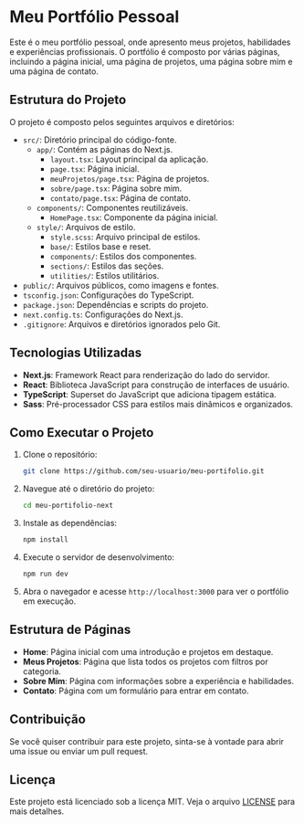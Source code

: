 # Meu Portfólio Pessoal

Este é o meu portfólio pessoal, onde apresento meus projetos, habilidades e experiências profissionais. O portfólio é composto por várias páginas, incluindo a página inicial, uma página de projetos, uma página sobre mim e uma página de contato.

## Estrutura do Projeto

O projeto é composto pelos seguintes arquivos e diretórios:

- `src/`: Diretório principal do código-fonte.
  - `app/`: Contém as páginas do Next.js.
    - `layout.tsx`: Layout principal da aplicação.
    - `page.tsx`: Página inicial.
    - `meuProjetos/page.tsx`: Página de projetos.
    - `sobre/page.tsx`: Página sobre mim.
    - `contato/page.tsx`: Página de contato.
  - `components/`: Componentes reutilizáveis.
    - `HomePage.tsx`: Componente da página inicial.
  - `style/`: Arquivos de estilo.
    - `style.scss`: Arquivo principal de estilos.
    - `base/`: Estilos base e reset.
    - `components/`: Estilos dos componentes.
    - `sections/`: Estilos das seções.
    - `utilities/`: Estilos utilitários.
- `public/`: Arquivos públicos, como imagens e fontes.
- `tsconfig.json`: Configurações do TypeScript.
- `package.json`: Dependências e scripts do projeto.
- `next.config.ts`: Configurações do Next.js.
- `.gitignore`: Arquivos e diretórios ignorados pelo Git.

## Tecnologias Utilizadas

- **Next.js**: Framework React para renderização do lado do servidor.
- **React**: Biblioteca JavaScript para construção de interfaces de usuário.
- **TypeScript**: Superset do JavaScript que adiciona tipagem estática.
- **Sass**: Pré-processador CSS para estilos mais dinâmicos e organizados.

## Como Executar o Projeto

1. Clone o repositório:

   ```sh
   git clone https://github.com/seu-usuario/meu-portifolio.git
   ```

2. Navegue até o diretório do projeto:

   ```sh
   cd meu-portifolio-next
   ```

3. Instale as dependências:

   ```sh
   npm install
   ```

4. Execute o servidor de desenvolvimento:

   ```sh
   npm run dev
   ```

5. Abra o navegador e acesse `http://localhost:3000` para ver o portfólio em execução.

## Estrutura de Páginas

- **Home**: Página inicial com uma introdução e projetos em destaque.
- **Meus Projetos**: Página que lista todos os projetos com filtros por categoria.
- **Sobre Mim**: Página com informações sobre a experiência e habilidades.
- **Contato**: Página com um formulário para entrar em contato.

## Contribuição

Se você quiser contribuir para este projeto, sinta-se à vontade para abrir uma issue ou enviar um pull request.

## Licença

Este projeto está licenciado sob a licença MIT. Veja o arquivo [LICENSE](LICENSE) para mais detalhes.
